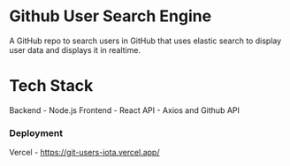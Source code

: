 # Github User Search Engine
A GitHub repo to search users in GitHub that uses elastic search to display user data and displays it in realtime.

# Tech Stack

Backend - Node.js
Frontend - React
API - Axios and Github API

### Deployment
Vercel - https://git-users-iota.vercel.app/
